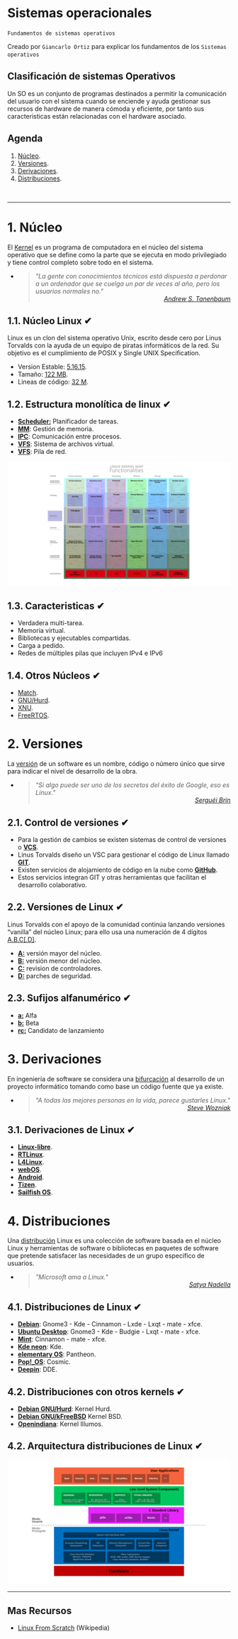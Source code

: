 # Sistemas operacionales
<p><code>Fundamentos de sistemas operativos</code></p>
<p>Creado por <code>Giancarlo Ortiz</code> para explicar los fundamentos de los <code>Sistemas operativos</code></p>

## Clasificación de sistemas Operativos
Un SO es un conjunto de programas destinados a permitir la comunicación del usuario con el sistema cuando se enciende y ayuda gestionar sus recursos de hardware de manera cómoda y eficiente, por tanto sus caracteristicas están relacionadas con el hardware asociado.


## Agenda
1. [Núcleo](#1-núcleo-de-linux).
1. [Versiones](#2-versiones).
1. [Derivaciones](#3-derivaciones).
1. [Distribuciones](#4-distribuciones).

<br>


---
# 1. Núcleo
El [Kernel][1_0] es un programa de computadora en el núcleo del sistema operativo que se define como la parte que se ejecuta en modo privilegiado y tiene control completo sobre todo en el sistema.

* ><i>"La gente con conocimientos técnicos está dispuesta a perdonar a un ordenador que se cuelga un par de veces al año, pero los usuarios normales no."</i><br><cite style="display:block; text-align: right">
[Andrew S. Tanenbaum](https://es.wikipedia.org/wiki/Andrew_S._Tanenbaum)</cite>

[1_0]:https://es.wikipedia.org/wiki/N%C3%BAcleo_(inform%C3%A1tica)#


## 1.1. Núcleo Linux ✔
Linux es un clon del sistema operativo Unix, escrito desde cero por Linus Torvalds con la ayuda de un equipo de piratas informáticos de la red. Su objetivo es el cumplimiento de POSIX y Single UNIX Specification.

* Version Estable: [5.16.15][11_0].
* Tamaño: [122 MB][11_0].
* Lineas de código: [32 M][11_0].

[11_0]:https://www.kernel.org/
[11_1]:https://en.wikipedia.org/wiki/Linux_kernel

## 1.2. Estructura monolítica de linux ✔
* [__Scheduler:__][12_1] Planificador de tareas.
* [__MM__][12_2]: Gestión de memoria.
* [__IPC__][12_3]: Comunicación entre procesos.
* [__VFS__][12_4]: Sistema de archivos virtual.
* [__VFS__][12_5]: Pila de red.

![Estructura del núcleo Linux](img/linux-kernel.svg "Núcleo de Linux")

[12_1]:https://es.wikipedia.org/wiki/Planificador
[12_2]: https://es.wikipedia.org/wiki/Gesti%C3%B3n_de_memoria
[12_3]:https://es.wikipedia.org/wiki/Comunicaci%C3%B3n_entre_procesos
[12_4]:https://es.wikipedia.org/wiki/Sistema_de_archivos_virtual
[12_5]:https://en.wikipedia.org/wiki/Network_scheduler


## 1.3. Caracteristicas ✔
* Verdadera multi-tarea.
* Memoria virtual.
* Bibliotecas y ejecutables compartidas.
* Carga a pedido.
* Redes de múltiples pilas que incluyen IPv4 e IPv6


## 1.4. Otros Núcleos ✔
* [Match][14_1].
* [GNU/Hurd][14_2].
* [XNU][14_3].
* [FreeRTOS][14_4].

[14_1]:https://es.wikipedia.org/wiki/Mach_(n%C3%BAcleo)#
[14_2]:https://es.wikipedia.org/wiki/GNU_Hurd
[14_3]:https://en.wikipedia.org/wiki/XNU
[14_4]:https://es.wikipedia.org/wiki/FreeRTOS


# 2. Versiones
La [versión][2_0] de un software es un nombre, código o número único que sirve para indicar el nivel de desarrollo de la obra.

* ><i>"Si algo puede ser uno de los secretos del éxito de Google, eso es Linux."</i><br><cite style="display:block; text-align: right">
[Serguéi Brin](https://es.wikipedia.org/wiki/Sergu%C3%A9i_Brin)</cite>

[2_0]:https://es.wikipedia.org/wiki/Versionado_de_software


## 2.1. Control de versiones ✔
* Para la gestión de cambios se existen sistemas de control de versiones o [**VCS**][21_1].
* Linus Torvalds diseño un VSC para gestionar el código de Linux llamado [**GIT**][21_2].
* Existen servicios de alojamiento de código en la nube como [**GitHub**][21_3].
* Estos servicios integran GIT y otras herramientas que facilitan el desarrollo colaborativo.

[21_1]:https://es.wikipedia.org/wiki/Control_de_versiones
[21_2]:https://es.wikipedia.org/wiki/Git
[21_3]:https://es.wikipedia.org/wiki/GitHub


## 2.2. Versiones de Linux ✔
Linus Torvalds con el apoyo de la comunidad continúa lanzando versiones “vanilla” del núcleo Linux; para ello usa una numeración de 4 dígitos [A.B.C[.D]][22_0].

* [__A:__][22_0]  versión mayor del núcleo.
* [__B:__][22_0]  versión menor del núcleo.
* [__C:__][22_0]  revision de controladores.
* [__D:__][22_0]  parches de seguridad. 

[22_0]:https://es.wikipedia.org/wiki/N%C3%BAcleo_Linux#Versiones


## 2.3. Sufijos alfanumérico ✔
* [__a:__][23_0] Alfa
* [__b:__][23_0] Beta
* [__rc:__][23_0] Candidato de lanzamiento

[23_0]:https://en.wikipedia.org/wiki/Software_versioning


# 3. Derivaciones
En ingeniería de software se considera una [bifurcación][3_0] al desarrollo de un proyecto informático tomando como base un código fuente que ya existe.

* ><i>"A todas las mejores personas en la vida, parece gustarles Linux."</i><br><cite style="display:block; text-align: right">
[Steve Wozniak](https://es.wikipedia.org/wiki/Steve_Wozniak)</cite>

[3_0]:https://es.wikipedia.org/wiki/Bifurcaci%C3%B3n_(desarrollo_de_software)#


## 3.1. Derivaciones de Linux ✔
* [__Linux-libre__][31_1].
* [__RTLinux__][31_2].
* [__L4Linux__][31_3].
* [__webOS__][31_4].
* [__Android__][31_5].
* [__Tizen__][31_6].
* [__Sailfish OS__][31_7].


[31_1]:https://es.wikipedia.org/wiki/Linux-libre
[31_2]:https://es.wikipedia.org/wiki/RTLinux
[31_3]:https://en.wikipedia.org/wiki/L4Linux
[31_4]:https://es.wikipedia.org/wiki/WebOS
[31_5]:https://es.wikipedia.org/wiki/Android
[31_6]:https://es.wikipedia.org/wiki/Tizen
[31_7]:https://es.wikipedia.org/wiki/Sailfish_OS


# 4. Distribuciones
Una [distribución][4_0] Linux es una colección de software basada en el núcleo Linux y herramientas de software o bibliotecas en paquetes de software que pretende satisfacer las necesidades de un grupo específico de usuarios.

* ><i>"Microsoft ama a Linux."</i><br><cite style="display:block; text-align: right">
[Satya Nadella](https://es.wikipedia.org/wiki/Satya_Nadella)</cite>

[4_0]:https://es.wikipedia.org/wiki/Distribuci%C3%B3n_Linux


## 4.1. Distribuciones de Linux ✔
* [__Debian__][41_1]: Gnome3 - Kde - Cinnamon - Lxde - Lxqt - mate - xfce.
* [__Ubuntu Desktop__][41_2]: Gnome3 - Kde - Budgie - Lxqt - mate - xfce.
* [__Mint__][41_3]: Cinnamon - mate - xfce.
* [__Kde neon__][41_4]: Kde.
* [__elementary OS__][41_5]: Pantheon.
* [__Pop!\_OS__][41_6]: Cosmic.
* [__Deepin__][41_7]: DDE.

[41_1]:https://cdimage.debian.org/cdimage/unofficial/non-free/cd-including-firmware/current-live/amd64/iso-hybrid/
[41_2]:https://ubuntu.com/download
[41_3]:https://linuxmint.com/download_all.php
[41_4]:https://neon.kde.org/download
[41_5]:https://elementary.io/es/
[41_6]:https://pop.system76.com/
[41_7]:https://www.deepin.org/en/download/


## 4.2. Distribuciones con otros kernels ✔
* [__Debian GNU/Hurd__][42_1]: Kernel Hurd.
* [__Debian GNU/kFreeBSD__][42_2] Kernel BSD.
* [__Openindiana__][42_3]: Kernel Illumos.

[42_1]:https://www.debian.org/ports/hurd/index.es.html
[42_2]:https://www.debian.org/ports/kfreebsd-gnu/index.es.html
[42_3]:https://www.openindiana.org/download/


## 4.2. Arquitectura distribuciones de Linux ✔

![Arquitectura Linux](img/linux.svg "Arquitectura Linux")


---
## Mas Recursos
- [Linux From Scratch](https://es.wikipedia.org/wiki/Linux_From_Scratch) (Wikipedia)
